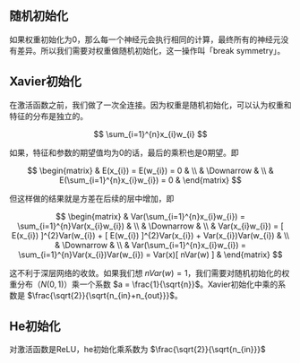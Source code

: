 ## 随机初始化
如果权重初始化为0，那么每一个神经元会执行相同的计算，最终所有的神经元没有差异。所以我们需要对权重做随机初始化，这一操作叫「break symmetry」。


## Xavier初始化
在激活函数之前，我们做了一次全连接。因为权重是随机初始化，可以认为权重和特征的分布是独立的。

$$
\sum_{i=1}^{n}x_{i}w_{i}
$$

如果，特征和参数的期望值均为0的话，最后的乘积也是0期望。即

$$
\begin{matrix}
& E(x_{i}) = E(w_{i}) = 0 & \\
& \Downarrow & \\
& E(\sum_{i=1}^{n}x_{i}w_{i}) = 0 &
\end{matrix}
$$

但这样做的结果就是方差在后续的层中增加，即

$$
\begin{matrix}
& Var(\sum_{i=1}^{n}x_{i}w_{i}) = \sum_{i=1}^{n}Var(x_{i}w_{i}) & \\
& \Downarrow & \\
& Var(x_{i}w_{i}) = [ E(x_{i}) ]^{2}Var(w_{i}) + [ E(w_{i}) ]^{2}Var(x_{i}) + Var(x_{i})Var(w_{i}) & \\
& \Downarrow & \\
& Var(\sum_{i=1}^{n}x_{i}w_{i}) = \sum_{i=1}^{n}Var(x_{i})Var(w_{i}) = Var(x)[ nVar(w) ] &
\end{matrix}
$$

这不利于深层网络的收敛。如果我们想 $nVar(w) = 1$，我们需要对随机初始化的权重分布（$N(0, 1)$）乘一个系数 $a = \frac{1}{\sqrt{n}}$。Xavier初始化中乘的系数是 $\frac{\sqrt{2}}{\sqrt{n_{in}+n_{out}}}$。


## He初始化
对激活函数是ReLU，he初始化乘系数为 $\frac{\sqrt{2}}{\sqrt{n_{in}}}$